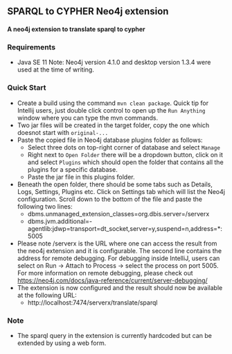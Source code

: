 ## SPARQL to CYPHER Neo4j extension 
#### A neo4j extension to translate sparql to cypher

### Requirements
* Java SE 11
Note: Neo4j version 4.1.0 and desktop version 1.3.4 were used at the time of writing.

### Quick Start
* Create a build using the command `mvn clean package`. Quick tip for Intellij users, just double click control to open up the `Run Anything` window where you can type the mvn commands.
* Two jar files will be created in the target folder, copy the one which doesnot start with `original-...`
* Paste the copied file in Neo4j database plugins folder as follows:
	* Select three dots on top-right corner of database and select `Manage`
	* Right next to `Open Folder` there will be a dropdown button, click on it and select `Plugins` which should open the folder that contains all the plugins for a specific database.
	* Paste the jar file in this plugins folder.
* Beneath the open folder, there should be some tabs such as Details, Logs, Settings, Plugins etc. Click on Settings tab which will list the Neo4j configuration. Scroll down to the bottom of the file and paste the following two lines:
	* dbms.unmanaged_extension_classes=org.dbis.server=/serverx
	* dbms.jvm.additional=-agentlib:jdwp=transport=dt_socket,server=y,suspend=n,address=*:5005
* Please note /serverx is the URL where one can access the result from the neo4j extension and it is configurable. The second line contains the address for remote debugging. For debugging inside IntelliJ, users can select on Run -> Attach to Process -> select the process on port 5005. For more information on remote debugging, please check out https://neo4j.com/docs/java-reference/current/server-debugging/
* The extension is now configured and the result should now be available at the following URL:
	* http://localhost:7474/serverx/translate/sparql

### Note
* The sparql query in the extension is currently hardcoded but can be extended by using a web form.
  